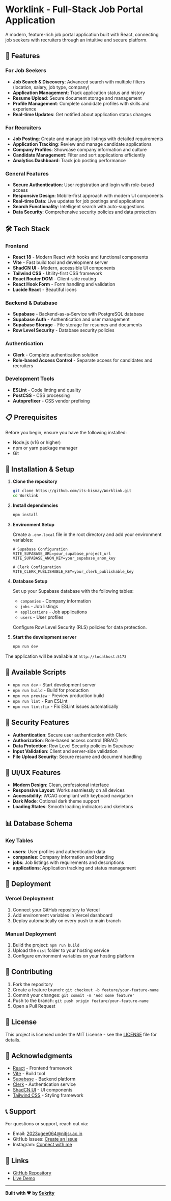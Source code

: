 # Worklink - Full-Stack Job Portal Application

A modern, feature-rich job portal application built with React, connecting job seekers with recruiters through an intuitive and secure platform.

## 🚀 Features

### For Job Seekers
- **Job Search & Discovery**: Advanced search with multiple filters (location, salary, job type, company)
- **Application Management**: Track application status and history
- **Resume Upload**: Secure document storage and management
- **Profile Management**: Complete candidate profiles with skills and experience
- **Real-time Updates**: Get notified about application status changes

### For Recruiters
- **Job Posting**: Create and manage job listings with detailed requirements
- **Application Tracking**: Review and manage candidate applications
- **Company Profiles**: Showcase company information and culture
- **Candidate Management**: Filter and sort applications efficiently
- **Analytics Dashboard**: Track job posting performance

### General Features
- **Secure Authentication**: User registration and login with role-based access
- **Responsive Design**: Mobile-first approach with modern UI components
- **Real-time Data**: Live updates for job postings and applications
- **Search Functionality**: Intelligent search with auto-suggestions
- **Data Security**: Comprehensive security policies and data protection

## 🛠️ Tech Stack

### Frontend
- **React 18** - Modern React with hooks and functional components
- **Vite** - Fast build tool and development server
- **ShadCN UI** - Modern, accessible UI components
- **Tailwind CSS** - Utility-first CSS framework
- **React Router DOM** - Client-side routing
- **React Hook Form** - Form handling and validation
- **Lucide React** - Beautiful icons

### Backend & Database
- **Supabase** - Backend-as-a-Service with PostgreSQL database
- **Supabase Auth** - Authentication and user management
- **Supabase Storage** - File storage for resumes and documents
- **Row Level Security** - Database security policies

### Authentication
- **Clerk** - Complete authentication solution
- **Role-based Access Control** - Separate access for candidates and recruiters

### Development Tools
- **ESLint** - Code linting and quality
- **PostCSS** - CSS processing
- **Autoprefixer** - CSS vendor prefixing

## 📋 Prerequisites

Before you begin, ensure you have the following installed:
- Node.js (v16 or higher)
- npm or yarn package manager
- Git

## 🚀 Installation & Setup

1. **Clone the repository**
   ```bash
   git clone https://github.com/its-bismay/Worklink.git
   cd Worklink
   ```

2. **Install dependencies**
   ```bash
   npm install
   ```

3. **Environment Setup**
   
   Create a `.env.local` file in the root directory and add your environment variables:
   ```env
   # Supabase Configuration
   VITE_SUPABASE_URL=your_supabase_project_url
   VITE_SUPABASE_ANON_KEY=your_supabase_anon_key
   
   # Clerk Configuration
   VITE_CLERK_PUBLISHABLE_KEY=your_clerk_publishable_key
   ```

4. **Database Setup**
   
   Set up your Supabase database with the following tables:
   - `companies` - Company information
   - `jobs` - Job listings
   - `applications` - Job applications
   - `users` - User profiles
   
   Configure Row Level Security (RLS) policies for data protection.

5. **Start the development server**
   ```bash
   npm run dev
   ```

The application will be available at `http://localhost:5173`

## 🔧 Available Scripts

- `npm run dev` - Start development server
- `npm run build` - Build for production
- `npm run preview` - Preview production build
- `npm run lint` - Run ESLint
- `npm run lint:fix` - Fix ESLint issues automatically

## 🔐 Security Features

- **Authentication**: Secure user authentication with Clerk
- **Authorization**: Role-based access control (RBAC)
- **Data Protection**: Row Level Security policies in Supabase
- **Input Validation**: Client and server-side validation
- **File Upload Security**: Secure resume and document handling

## 🎨 UI/UX Features

- **Modern Design**: Clean, professional interface
- **Responsive Layout**: Works seamlessly on all devices
- **Accessibility**: WCAG compliant with keyboard navigation
- **Dark Mode**: Optional dark theme support
- **Loading States**: Smooth loading indicators and skeletons

## 📊 Database Schema

### Key Tables
- **users**: User profiles and authentication data
- **companies**: Company information and branding
- **jobs**: Job listings with requirements and descriptions
- **applications**: Application tracking and status management

## 🚀 Deployment

### Vercel Deployment
1. Connect your GitHub repository to Vercel
2. Add environment variables in Vercel dashboard
3. Deploy automatically on every push to main branch

### Manual Deployment
1. Build the project: `npm run build`
2. Upload the `dist` folder to your hosting service
3. Configure environment variables on your hosting platform

## 🤝 Contributing

1. Fork the repository
2. Create a feature branch: `git checkout -b feature/your-feature-name`
3. Commit your changes: `git commit -m 'Add some feature'`
4. Push to the branch: `git push origin feature/your-feature-name`
5. Open a Pull Request

## 📝 License

This project is licensed under the MIT License - see the [LICENSE](LICENSE) file for details.

## 🙏 Acknowledgments

- [React](https://reactjs.org/) - Frontend framework
- [Vite](https://vitejs.dev/) - Build tool
- [Supabase](https://supabase.com/) - Backend platform
- [Clerk](https://clerk.com/) - Authentication service
- [ShadCN UI](https://ui.shadcn.com/) - UI components
- [Tailwind CSS](https://tailwindcss.com/) - Styling framework

## 📞 Support

For questions or support, reach out via:
- Email: 2023ugee064@nitjsr.ac.in
- GitHub Issues: [Create an issue](https://github.com/mr-sukrity/Worklink/issues)
- Instagram: [Connect with me](https://www.instagram.com/_mr.sukrity?utm_source=qr&igsh=OHZmM2NjczBvd2hr)

## 🔗 Links

- [GitHub Repository](https://github.com/mr-sukrity/Worklink)
- [Live Demo]()

---

**Built with ❤️ by [Sukrity](https://github.com/mr-sukrity)**

